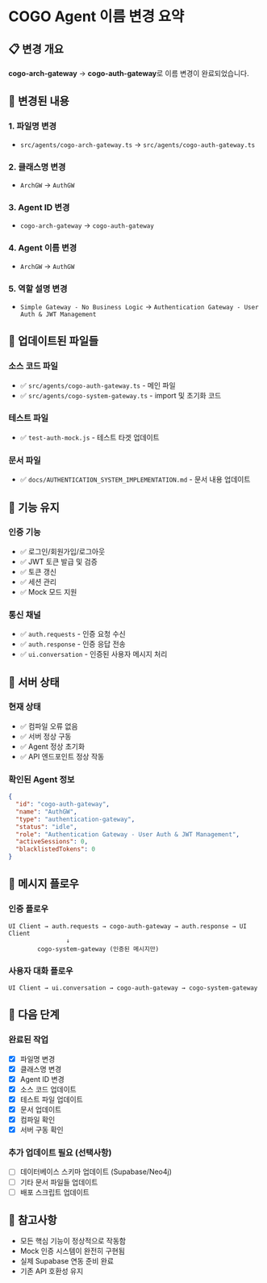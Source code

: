 # COGO Agent 이름 변경 요약

## 📋 변경 개요

**cogo-arch-gateway** → **cogo-auth-gateway**로 이름 변경이 완료되었습니다.

## 🔄 변경된 내용

### 1. 파일명 변경
- `src/agents/cogo-arch-gateway.ts` → `src/agents/cogo-auth-gateway.ts`

### 2. 클래스명 변경
- `ArchGW` → `AuthGW`

### 3. Agent ID 변경
- `cogo-arch-gateway` → `cogo-auth-gateway`

### 4. Agent 이름 변경
- `ArchGW` → `AuthGW`

### 5. 역할 설명 변경
- `Simple Gateway - No Business Logic` → `Authentication Gateway - User Auth & JWT Management`

## 📝 업데이트된 파일들

### 소스 코드 파일
- ✅ `src/agents/cogo-auth-gateway.ts` - 메인 파일
- ✅ `src/agents/cogo-system-gateway.ts` - import 및 초기화 코드

### 테스트 파일
- ✅ `test-auth-mock.js` - 테스트 타겟 업데이트

### 문서 파일
- ✅ `docs/AUTHENTICATION_SYSTEM_IMPLEMENTATION.md` - 문서 내용 업데이트

## 🔧 기능 유지

### 인증 기능
- ✅ 로그인/회원가입/로그아웃
- ✅ JWT 토큰 발급 및 검증
- ✅ 토큰 갱신
- ✅ 세션 관리
- ✅ Mock 모드 지원

### 통신 채널
- ✅ `auth.requests` - 인증 요청 수신
- ✅ `auth.response` - 인증 응답 전송
- ✅ `ui.conversation` - 인증된 사용자 메시지 처리

## 🚀 서버 상태

### 현재 상태
- ✅ 컴파일 오류 없음
- ✅ 서버 정상 구동
- ✅ Agent 정상 초기화
- ✅ API 엔드포인트 정상 작동

### 확인된 Agent 정보
```json
{
  "id": "cogo-auth-gateway",
  "name": "AuthGW",
  "type": "authentication-gateway",
  "status": "idle",
  "role": "Authentication Gateway - User Auth & JWT Management",
  "activeSessions": 0,
  "blacklistedTokens": 0
}
```

## 📡 메시지 플로우

### 인증 플로우
```
UI Client → auth.requests → cogo-auth-gateway → auth.response → UI Client
                ↓
        cogo-system-gateway (인증된 메시지만)
```

### 사용자 대화 플로우
```
UI Client → ui.conversation → cogo-auth-gateway → cogo-system-gateway
```

## 🔄 다음 단계

### 완료된 작업
- [x] 파일명 변경
- [x] 클래스명 변경
- [x] Agent ID 변경
- [x] 소스 코드 업데이트
- [x] 테스트 파일 업데이트
- [x] 문서 업데이트
- [x] 컴파일 확인
- [x] 서버 구동 확인

### 추가 업데이트 필요 (선택사항)
- [ ] 데이터베이스 스키마 업데이트 (Supabase/Neo4j)
- [ ] 기타 문서 파일들 업데이트
- [ ] 배포 스크립트 업데이트

## 📝 참고사항

- 모든 핵심 기능이 정상적으로 작동함
- Mock 인증 시스템이 완전히 구현됨
- 실제 Supabase 연동 준비 완료
- 기존 API 호환성 유지 